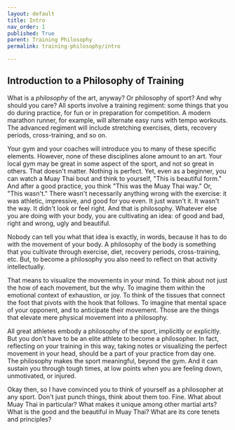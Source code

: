 ```yaml
---
layout: default
title: Intro
nav_order: 1
published: True
parent: Training Philosophy
permalink: training-philosophy/intro

---
```



## Introduction to a Philosophy of Training

What is a *philosophy* of the art, anyway? Or philosophy of sport? And why should you care?
All sports involve a training regiment: some things that you do during practice, for fun or in
preparation for competition. A modern marathon runner, for example, will alternate easy runs
with tempo workouts. The advanced regiment will include stretching exercises, diets, recovery
periods, cross-training, and so on.

Your gym and your coaches will introduce you to many of these specific elements. However, none
of these disciplines alone amount to an art. Your local gym may be great in some aspect of the
sport, and not so great in others. That doesn't matter.  Nothing is perfect. Yet, even as a
beginner, you can watch a Muay Thai bout and think to yourself, "This is beautiful form." And
after a good practice, you think "This was the Muay Thai way." Or, "This wasn't." There wasn't
necessarily anything wrong with the exercise: it was athletic, impressive, and good for you
even. It just wasn't it. It wasn't the way. It didn't look or feel right. And that is
philosophy. Whatever else you are doing with your body, you are cultivating an idea: of good
and bad, right and wrong, ugly and beautiful.

Nobody can tell you what that idea is exactly, in words, because it has to do with the movement
of your body. A philosophy of the body is something that you cultivate through exercise, diet,
recovery periods, cross-training, etc. But, to become a philosophy you also need to reflect on
that activity intellectually.

That means to visualize the movements in your mind. To think about not just the how of each
movement, but the why. To imagine them within the emotional context of exhaustion, or joy. To
think of the tissues that connect the foot that pivots with the hook that follows. To imagine
that mental space of your opponent, and to anticipate their movement. Those are the things that
elevate mere physical movement into a philosophy.

All great athletes embody a philosophy of the sport, implicitly or explicitly. But you don't
have to be an elite athlete to become a philosopher. In fact, reflecting on your training in
this way, taking notes or visualizing the perfect movement in your head, should be a part of
your practice from day one. The philosophy makes the sport meaningful, beyond the gym. And it
can sustain you through tough times, at low points when you are feeling down, unmotivated, or
injured.

Okay then, so I have convinced you to think of yourself as a philosopher at any sport. Don't
just punch things, think about them too. Fine. What about Muay Thai in particular? What makes
it unique among other martial arts? What is the good and the beautiful in Muay Thai? What are
its core tenets and principles?

